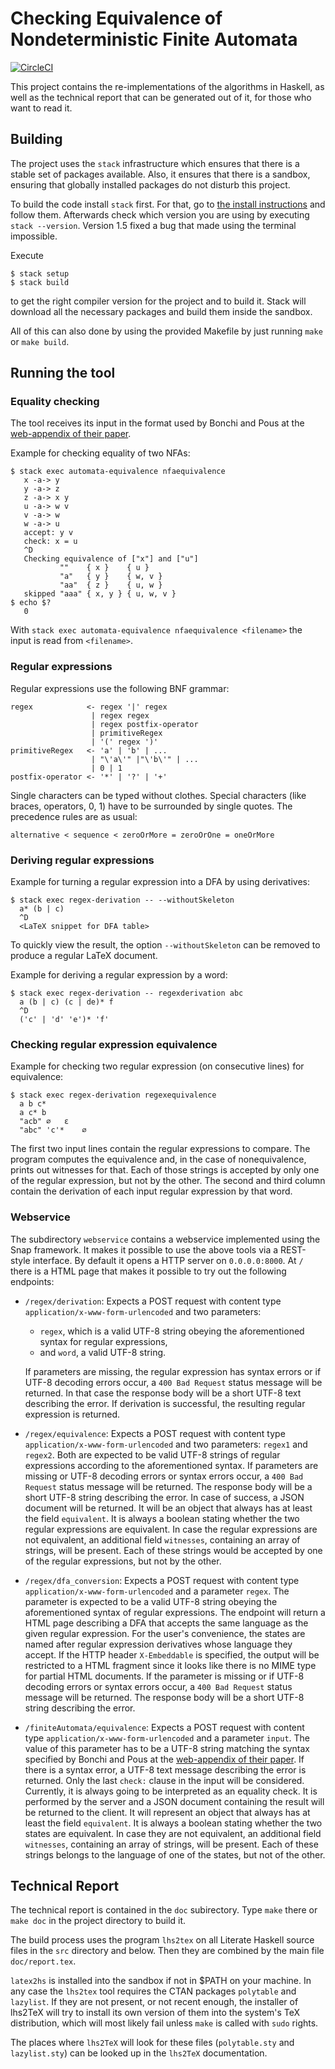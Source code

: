 Checking Equivalence of Nondeterministic Finite Automata
========================================================

[![CircleCI](https://circleci.com/gh/koflerdavid/nfa-equivalence-code/tree/master.svg?style=svg)](https://circleci.com/gh/koflerdavid/nfa-equivalence-code/tree/master)

This project contains the re-implementations of the algorithms in Haskell, as
well as the technical report that can be generated out of it, for those who
want to read it.


Building
--------

The project uses the `stack` infrastructure which ensures that there is a stable
set of packages available.
Also, it ensures that there is a sandbox, ensuring that globally
installed packages do not disturb this project.

To build the code install `stack` first.
For that, go to
[the install instructions](http://docs.haskellstack.org/en/stable/README/#how-to-install) and follow them.
Afterwards check which version you are using by executing `stack --version`.
Version 1.5 fixed a bug that made using the terminal impossible.

Execute

    $ stack setup
    $ stack build

to get the right compiler version for the project and to build it.
Stack will download all the necessary packages and build them inside the sandbox.

All of this can also done by using the provided Makefile by just running `make` or `make build`.


Running the tool
----------------

### Equality checking ###

The tool receives its input in the format used by Bonchi and Pous at the
[web-appendix of their paper](https://perso.ens-lyon.fr/damien.pous/hknt/).

Example for checking equality of two NFAs:

    $ stack exec automata-equivalence nfaequivalence
       x -a-> y
       y -a-> z
       z -a-> x y
       u -a-> w v
       v -a-> w
       w -a-> u
       accept: y v
       check: x = u
       ^D
       Checking equivalence of ["x"] and ["u"]
               ""    { x }    { u }
               "a"   { y }    { w, v }
               "aa"  { z }    { u, w }
       skipped "aaa" { x, y } { u, w, v }
    $ echo $?
       0

With `stack exec automata-equivalence nfaequivalence <filename>` the
input is read from `<filename>`.


### Regular expressions ###

Regular expressions use the following BNF grammar:

    regex            <- regex '|' regex
                      | regex regex
                      | regex postfix-operator
                      | primitiveRegex
                      | '(' regex ')'
    primitiveRegex   <- 'a' | 'b' | ...
                      | "\'a\'" |"\'b\'" | ...
                      | 0 | 1
    postfix-operator <- '*' | '?' | '+'

Single characters can be typed without clothes.
Special characters (like braces, operators, 0, 1) have to be surrounded by single quotes.
The precedence rules are as usual:

    alternative < sequence < zeroOrMore = zeroOrOne = oneOrMore


### Deriving regular expressions ###

Example for turning a regular expression into a DFA by using derivatives:

    $ stack exec regex-derivation -- --withoutSkeleton
      a* (b | c)
      ^D
      <LaTeX snippet for DFA table>

To quickly view the result, the option `--withoutSkeleton` can be
removed to produce a regular LaTeX document.

Example for deriving a regular expression by a word:

    $ stack exec regex-derivation -- regexderivation abc
      a (b | c) (c | de)* f
      ^D
      ('c' | 'd' 'e')* 'f'


### Checking regular expression equivalence ###

Example for checking two regular expression (on consecutive lines) for
equivalence:

    $ stack exec regex-derivation regexequivalence
      a b c*
      a c* b
      "acb"	∅	ε
      "abc"	'c'*	∅

The first two input lines contain the regular expressions to compare.
The program computes the equivalence and, in the case of nonequivalence,
prints out witnesses for that.
Each of those strings is accepted by only one of the regular expression,
but not by the other.
The second and third column contain the derivation of each input regular
expression by that word.


### Webservice ###

The subdirectory `webservice` contains a webservice implemented using the
Snap framework. 
It makes it possible to use the above tools via a REST-style interface.
By default it opens a HTTP server on `0.0.0.0:8000`.
At `/` there is a HTML page that makes it possible to try out the following 
endpoints:

 * `/regex/derivation`: Expects a POST request with content type 
   `application/x-www-form-urlencoded` and two parameters: 
    * `regex`, which is a valid UTF-8 string obeying the aforementioned syntax 
      for regular expressions, 
    * and `word`, a valid UTF-8 string.
    
   If parameters are missing, the regular expression has syntax errors or 
   if UTF-8 decoding errors occur, a `400 Bad Request` status message will
   be returned.
   In that case the response body will be a short UTF-8 text 
   describing the error.
   If derivation is successful, the resulting regular expression is returned.
    
 * `/regex/equivalence`: Expects a POST request with content type 
   `application/x-www-form-urlencoded` and two parameters: `regex1` and `regex2`.
   Both are expected to be valid UTF-8 strings of regular expressions according to 
   the aforementioned syntax.
   If parameters are missing or UTF-8 decoding errors or syntax errors occur,
   a `400 Bad Request` status message will be returned.
   The response body will be a short UTF-8 string describing the error.
   In case of success, a JSON document will be returned.
   It will be an object that always has at least the field `equivalent`.
   It is always a boolean stating whether the two regular expressions are equivalent.
   In case the regular expressions are not equivalent, 
   an additional field `witnesses`, containing an array of strings, will be present.
   Each of these strings would be accepted by one of the regular expressions, 
   but not by the other.
   
 * `/regex/dfa_conversion`: Expects a POST request with content type 
   `application/x-www-form-urlencoded` and a parameter `regex`.
   The parameter is expected to be a valid UTF-8 string obeying the aforementioned
   syntax of regular expressions.
   The endpoint will return a HTML page describing a DFA that accepts the
   same language as the given regular expression.
   For the user's convenience, the states are named after regular expression
   derivatives whose language they accept.
   If the HTTP header `X-Embeddable` is specified, the output will be restricted
   to a HTML fragment since it looks like there is no MIME type for partial
   HTML documents.
   If the parameter is missing or if UTF-8 decoding errors or syntax errors occur,
   a `400 Bad Request` status message will be returned.
   The response body will be a short UTF-8 string describing the error. 

 * `/finiteAutomata/equivalence`: Expects a POST request with content type
   `application/x-www-form-urlencoded` and a parameter `input`.
   The value of this parameter has to be a UTF-8 string matching the syntax 
   specified by Bonchi and Pous at the
   [web-appendix of their paper](https://perso.ens-lyon.fr/damien.pous/hknt/).
   If there is a syntax error, a UTF-8 text message describing the error is 
   returned.
   Only the last `check:` clause in the input will be considered. 
   Currently, it is always going to be interpreted as an equality check.
   It is performed by the server and a JSON document containing the result
   will be returned to the client.
   It will represent an object that always has at least the field `equivalent`.
   It is always a boolean stating whether the two states are equivalent.
   In case they are not equivalent, an additional field `witnesses`, 
   containing an array of strings, will be present.
   Each of these strings belongs to the language of one of the states, 
   but not of the other.
   

Technical Report
----------------

The technical report is contained in the `doc` subirectory. Type `make` there
or `make doc` in the project directory to build it.

The build process uses the program `lhs2tex` on all Literate Haskell
source files in the `src` directory and below.
Then they are combined by the main file `doc/report.tex`.

`latex2hs` is installed into the sandbox if not in $PATH on your machine.
In any case the `lhs2tex` tool requires the CTAN packages `polytable` and `lazylist`.
If they are not present, or not recent enough, the installer of lhs2TeX will
try to install its own version of them into the system's TeX distribution,
which will most likely fail unless `make` is called with `sudo` rights.

The places where `lhs2TeX` will look for these files (`polytable.sty` and
`lazylist.sty`) can be looked up in the `lhs2TeX` documentation.

